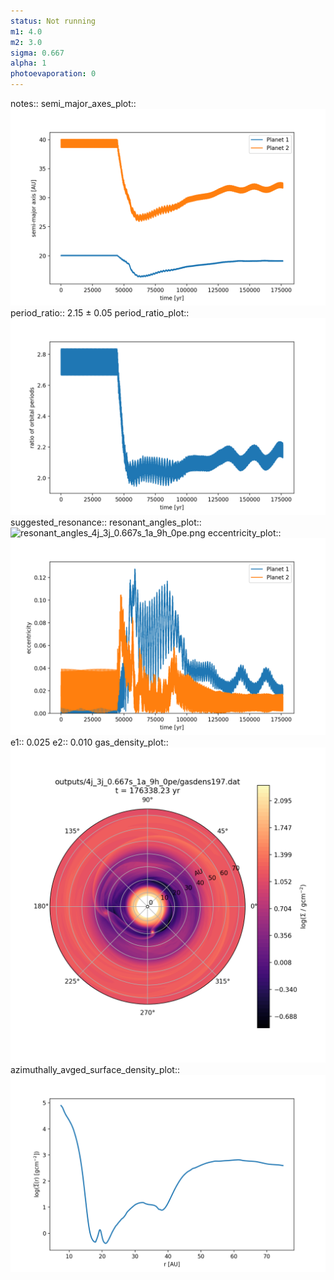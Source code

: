```yaml
---
status: Not running
m1: 4.0
m2: 3.0
sigma: 0.667
alpha: 1
photoevaporation: 0
---
```


notes::
semi_major_axes_plot:: ![semi_major_axes_4j_3j_0.667s_1a_9h_0pe.png](plots/semi_major_axes/semi_major_axes_4j_3j_0.667s_1a_9h_0pe.png)
period_ratio:: 2.15 ± 0.05
period_ratio_plot:: ![period_ratio_4j_3j_0.667s_1a_9h_0pe.png](plots/period_ratio/period_ratio_4j_3j_0.667s_1a_9h_0pe.png)
suggested_resonance:: 
resonant_angles_plot:: ![resonant_angles_4j_3j_0.667s_1a_9h_0pe.png](plots/resonant_angles/resonant_angles_4j_3j_0.667s_1a_9h_0pe.png)
eccentricity_plot:: ![eccentricity_4j_3j_0.667s_1a_9h_0pe.png](plots/eccentricity/eccentricity_4j_3j_0.667s_1a_9h_0pe.png)
e1:: 0.025
e2:: 0.010
gas_density_plot:: ![gas_density_4j_3j_0.667s_1a_9h_0pe.png](plots/gas_density/gas_density_4j_3j_0.667s_1a_9h_0pe.png)
azimuthally_avged_surface_density_plot:: ![azimuthally_avged_surface_density_4j_3j_0.667s_1a_9h_0pe.png](plots/azimuthally_avged_surface_density/azimuthally_avged_surface_density_4j_3j_0.667s_1a_9h_0pe.png)
